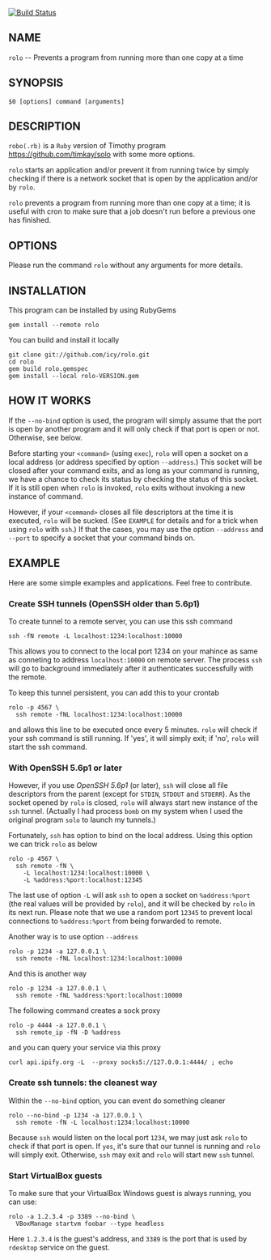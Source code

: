 [![Build Status](https://travis-ci.org/icy/rolo.svg?branch=master)](https://travis-ci.org/icy/rolo)

## NAME

  `rolo` -- Prevents a program from running more than one copy at a time

## SYNOPSIS

    $0 [options] command [arguments]

## DESCRIPTION

  `robo(.rb)` is a `Ruby` version of Timothy program
  <https://github.com/timkay/solo> with some more options.

  `rolo` starts an application and/or prevent it from running twice by simply
  checking if there is a network socket that is open by the application
  and/or by `rolo`.

  `rolo` prevents a program from running more than one copy at a time;
  it is useful with cron to make sure that a job doesn't run before a
  previous one has finished.

## OPTIONS

  Please run the command `rolo` without any arguments for more details.

## INSTALLATION

  This program can be installed by using RubyGems

    gem install --remote rolo

  You can build and install it locally

    git clone git://github.com/icy/rolo.git
    cd rolo
    gem build rolo.gemspec
    gem install --local rolo-VERSION.gem

## HOW IT WORKS

  If the `--no-bind` option is used, the program will simply assume that
  the port is open by another program and it will only check if that port
  is open or not. Otherwise, see below.

  Before starting your `<command>` (using `exec`), `rolo` will open a
  socket on a local address (or address specified by option `--address`.)
  This socket will be closed after your command exits, and as long as
  your command is running, we have a chance to check its status by
  checking the status of this socket. If it is still open when `rolo`
  is invoked, `rolo` exits without invoking a new instance of command.

  However, if your `<command>` closes all file descriptors at the time it
  is executed, `rolo` will be sucked. (See `EXAMPLE` for details and for
  a trick when using `rolo` with `ssh`.) If that the cases, you may
  use the option `--address` and `--port` to specify a socket that your
  command binds on.

## EXAMPLE

  Here are some simple examples and applications. Feel free to contribute.

### Create SSH tunnels (OpenSSH older than 5.6p1)

  To create tunnel to a remote server, you can use this ssh command

    ssh -fN remote -L localhost:1234:localhost:10000

  This allows you to connect to the local port 1234 on your mahince
  as same as conneting to address `localhost:10000` on remote server.
  The process `ssh` will go to background immediately after it authenticates
  successfully with the remote.

  To keep this tunnel persistent, you can add this to your crontab

    rolo -p 4567 \
      ssh remote -fNL localhost:1234:localhost:10000

  and allows this line to be executed once every 5 minutes. `rolo`
  will check if your ssh command is still running. If 'yes', it will
  simply exit; if 'no', `rolo` will start the ssh command.

### With OpenSSH 5.6p1 or later

  However, if you use *OpenSSH 5.6p1* (or later), `ssh` will close all file
  descriptors from the parent (except for `STDIN`, `STDOUT` and `STDERR`).
  As the socket opened by `rolo` is closed, `rolo` will always
  start new instance of the `ssh` tunnel. (Actually I had process `bomb`
  on my system when I used the original program `solo` to launch my
  tunnels.)

  Fortunately, `ssh` has option to bind on the local address.
  Using this option we can trick `rolo` as below

    rolo -p 4567 \
      ssh remote -fN \
        -L localhost:1234:localhost:10000 \
        -L %address:%port:localhost:12345

  The last use of option `-L` will ask `ssh` to open a socket on
  `%address:%port` (the real values will be provided by `rolo`),
  and it will be checked by `rolo` in its next run. Please note that
  we use a random port `12345` to prevent local connections to
  `%address:%port` from being forwarded to remote.

  Another way is to use option `--address`

    rolo -p 1234 -a 127.0.0.1 \
      ssh remote -fNL localhost:1234:localhost:10000

  And this is another way

    rolo -p 1234 -a 127.0.0.1 \
      ssh remote -fNL %address:%port:localhost:10000

  The following command creates a sock proxy

    rolo -p 4444 -a 127.0.0.1 \
      ssh remote_ip -fN -D %address

  and you can query your service via this proxy

    curl api.ipify.org -L  --proxy socks5://127.0.0.1:4444/ ; echo

### Create ssh tunnels: the cleanest way

  Within the `--no-bind` option, you can event do something cleaner

    rolo --no-bind -p 1234 -a 127.0.0.1 \
      ssh remote -fN -L localhost:1234:localhost:10000

  Because `ssh` would listen on the local port `1234`, we may just ask
  `rolo` to check if that port is open. If `yes`, it's sure that our
  tunnel is running and `rolo` will simply exit. Otherwise, `ssh` may
  exit and `rolo` will start new `ssh` tunnel.

### Start VirtualBox guests

  To make sure that your VirtualBox Windows guest is always running,
  you can use:

    rolo -a 1.2.3.4 -p 3389 --no-bind \
      VBoxManage startvm foobar --type headless

  Here `1.2.3.4` is the guest's address, and `3389` is the port
  that is used by `rdesktop` service on the guest.
